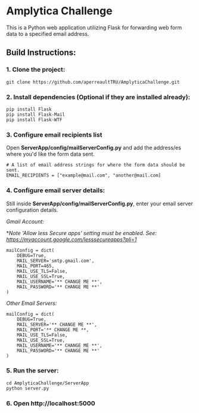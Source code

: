 # Amplytica Challenge 

This is a Python web application utilizing Flask for forwarding web form data to a specified email address. 


## Build Instructions: 


### 1. Clone the project:
```
git clone https://github.com/aperreaultTRU/AmplyticaChallenge.git
```

### 2. Install dependencies (Optional if they are installed already): 
```
pip install Flask
pip install Flask-Mail
pip install Flask-WTF
```
### 3. Configure email recipients list
Open **ServerApp/config/mailServerConfig.py** and add the address/es where you'd like the form data sent.  

```
# A list of email address strings for where the form data should be sent.
EMAIL_RECIPIENTS = ["example@mail.com", "another@mail.com]
```

### 4. Configure email server details:
Still inside **ServerApp/config/mailServerConfig.py**, enter your email server configuration details.

*Gmail Account:* 

**Note 'Allow less Secure apps' setting must be enabled.
     See: https://myaccount.google.com/lesssecureapps?pli=1*
```
mailConfig = dict(
    DEBUG=True,
    MAIL_SERVER='smtp.gmail.com',
    MAIL_PORT=465,
    MAIL_USE_TLS=False,
    MAIL_USE_SSL=True,
    MAIL_USERNAME='** CHANGE ME **',
    MAIL_PASSWORD='** CHANGE ME **'
)
```
*Other Email Servers:* 
```
mailConfig = dict(
    DEBUG=True,
    MAIL_SERVER='** CHANGE ME **',
    MAIL_PORT='** CHANGE ME **,
    MAIL_USE_TLS=False,
    MAIL_USE_SSL=True,
    MAIL_USERNAME='** CHANGE ME **',
    MAIL_PASSWORD='** CHANGE ME **'
)
```

### 5. Run the server:
```
cd AmplyticaChallenge/ServerApp
python server.py
```

### 6. Open http://localhost:5000
